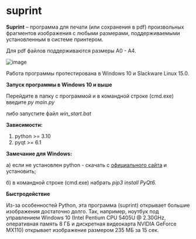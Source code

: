 # suprint 

**Suprint** – программа для печати (или сохранения в pdf) произвольных фрагментов изображения с любыми размерами, поддерживаемыми установленным в системе принтером.

Для pdf  файлов поддерживаются размеры А0 - А4.

![image](https://github.com/PeftitsNik/suprint/assets/142207234/776660f5-a263-4dcc-b2d6-cb2db9f8acf9)


Работа программы протестирована в Windows 10 и Slackware Linux 15.0.


**Запуск программы в Windows 10 и выше**

Перейдите в папку с программой и в командной строке (cmd.exe) введите *py main.py*

либо запустите файл *win_start.bat*

**Зависимости:**

1. python >= 3.10
2. pyqt >= 6.1

**Замечание для Windows:**

а) если не установлен python - скачать с [официального сайта](https://www.python.org/downloads/) и установить;

б) в командной строке (cmd.exe) набрать *pip3 install PyQt6.*

**Быстродействие**

Из-за особенностей Python, эта программа (suprint) открывает большие изображения достаточно долго.
Так, например, ноутбук под управлением Windows 10 (Intel Pentium CPU 5405U @ 2.30GHz, оперативная память 8 ГБ и дискретная видеокарта NVIDIA GeForce MX110) открывает изображение размером 235 МБ за 15 сек.

